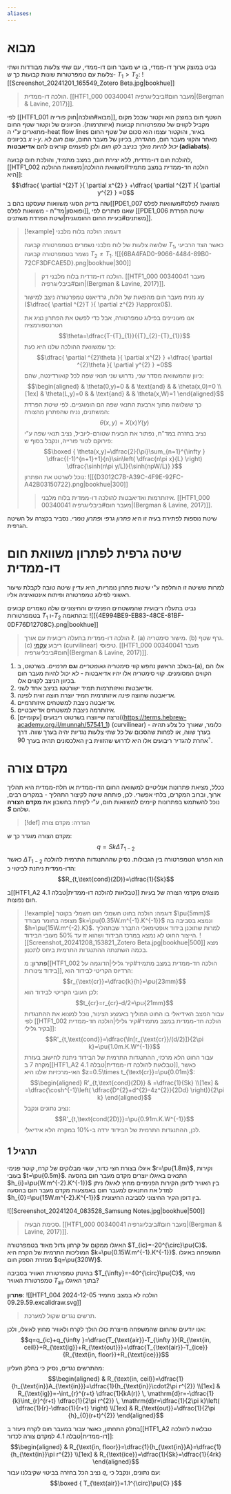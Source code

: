 ```yaml
---
aliases:
---
```

# מבוא
נביט במוצק ארוך דו-ממדי, בו יש מעבר חום דו-ממדי, עם שתי צלעות מבודדות ושתי צלעות עם טמפרטורות שונות קבועות כך ש- ${T}_{1}>{T}_{2}$:
![[Screenshot_20241201_165549_Zotero Beta.jpg|bookhue]]
>הולכה דו-ממדית. [[HTF1_000 00340041 מעבר חום#ביבליוגרפיה|(Bergman & Lavine, 2017)]].

לפי [[HTF1_001 מבוא#הולכה|חוק פורייה]], השטף חום במוצק הוא וקטור שבכל מקום מקביל לקווים של טמפרטורות קבועות (איזותרמות). הכיוונים של וקטור שטף החום מתוארים ע"י ה-heat flow lines באיור, והוקטור עצמו הוא סכום של שטף החום בכיוונים $x$ ו-$y$.
מאחר והקווי מעבר חום, מהגדרה, בכיוון של מעבר החום, *שום חום לא יכול להיות מולך בניצב לקו חום* ולכן לפעמים קוראים להם **אדיאבטות (adiabats)**.

להולכת חום דו-מדדית, ללא יצירת חום, במצב מתמיד, והולכת חום קבועה, [[HTF1_002 הולכה חד-ממדית במצב מתמיד#משוואת ההולכה|משוואת ההולכה היא]]:
$$\dfrac{ \partial ^{2}T }{ \partial x^{2} } +\dfrac{ \partial ^{2}T }{ \partial y^{2} } =0$$
שזה בדיוק הסוגי משוואות שעסקנו בהם ב[[PDE1_007 משוואת לפלס#משוואות לפלס ופואסון|מד"ח - משוואות לפלס]], שאנו פותרים לפי [[PDE1_006 שיטת הפרדת משתנים#בעיית החום ההומוגנית|שיטת הפרדת משתנים]].

>[!example] דוגמה: הולכה בלוח מלבני
>
> שלושה צלעות של לוח מלבני נשמרים בטמפרטורה קבועה ${T}_{1}$, כאשר הצד הרביעי נשמר בטמפרטורה קבועה ${T}_{2}\neq {T}_{1}$.
> ![[{6BA4FAD0-9066-4484-89B0-72CF3DFCAE5D}.png|bookhue|300]]
> >הולכה דו-מדדית בלוח מלבני דק. [[HTF1_000 00340041 מעבר חום#ביבליוגרפיה|(Bergman & Lavine, 2017)]].
> 
> נזניח מעבר חום מהפאות של הלוח, גרדיאנט טמפרטורה ניצב למישור $xy$ ($\dfrac{ \partial ^{2}T }{ \partial z^{2} }\approx0$).
> 
> אנו מעוניינים בפילוג טמפרטורה, אבל כדי לפשט את הפתרון נציג את הטרנספורמציה
> $$\theta=\dfrac{T-{T}_{1}}{{T}_{2}-{T}_{1}}$$
> כך שמשוואת ההולכה שלנו היא כעת:
> $$\dfrac{ \partial ^{2}\theta }{ \partial x^{2} } +\dfrac{ \partial ^{2}\theta }{ \partial y^{2} } =0$$
> כיוון שהמשוואה מסדר שני, נדרוש שני תנאי שפה לכל קואורדינטה, שהם:
> $$\begin{aligned}
>  & \theta(0,y)=0 &  & \text{and}  &  & \theta(x,0)=0 \\[1ex]
>  & \theta(L,y)=0  &  &  \text{and} &  & \theta(x,W)=1
> \end{aligned}$$
> כך ששלושה מתוך ארבעת התנאי שפה הם הומוגניים.
> לפי שיטת הפרדת המשתנים, נניח שהפתרון מהצורה:
> $$\theta(x,y)=X(x){Y}(y)$$
> נציב בחזרה במד"ח, נפתור את הבעית שטורם-ליוביל, נציב תנאי שפה ע"י פירוקם לטור פורייה, ונקבל בסוף ש:
> $$\boxed {
\theta(x,y)=\dfrac{2}{\pi}\sum_{n=1}^{\infty } \dfrac{(-1)^{n+1}+1}{n}\sin\left( \dfrac{n\pi x}{L} \right) \dfrac{\sinh(n\pi y/L)}{\sinh(npW/L)} 
 }$$
> נוכל לשרטט את הפתרון:
> ![[{D3012C7B-A39C-4F9E-92FC-A42B03150722}.png|bookhue|300]]
> >איזותרמות ואדיאבטות להולכה דו-ממדית בלוח מלבני. [[HTF1_000 00340041 מעבר חום#ביבליוגרפיה|(Bergman & Lavine, 2017)]].

שיטת נוספות לפתירת בעיה זו היא *פתרון גרפי* ו*פתרון נומרי*. נסביר בקצרה על השיטה הגרפית.

# שיטה גרפית לפתרון משוואת חום דו-ממדית
למרות ששיטה זו הוחלפה ע"י שיטות פתרון נומריות, היא עדיין שיטה טובה לקבלת שיעור ראשוני לפילוג טמפרטורה ופיתוח אינטואיציה אליו.

נביט בתעלה ריבועית שהמשטחים הפנימיים והחיצוניים שלה נשמרים קבועים בטמפרטורות ${T}_{1}$ ו-${T}_{2}$ בהתאמה:
![[{4E994BE9-EB83-48CE-81BF-0DF76D12708C}.png|bookhue]]
>הולכה דו-ממדית בתעלה ריבועית עם אורך $\ell$. (a) מישור סימטריה. (b) גרף שטף. (c) ריבוע [עֲקֻמִּי](https://terms.hebrew-academy.org.il/munnah/57541_1) (curvilinear) טיפוסי. [[HTF1_000 00340041 מעבר חום#ביבליוגרפיה|(Bergman & Lavine, 2017)]].

1. בשלב הראשון נחפש קווי סימטריה *גאומטריים* **וגם** *תרמיים*. בשרטוט, ב-(a), אלו הם הקווים המסומנים. קווי סימטריה אלו יהיו אדיאבטות - לא יכול להיות מעבר חום בכיוון הניצב לקווים אלו.
2. אדיאבטות ואיזותרמות תמיד ישורטטו בניצב אחד לשני.
3. אדיאבטה שחוצה *פינה* איזותרמית תמיד יוצרת חוצה זווית לפינה.
4. אדיאבטה ניצבת למשטחים איזותרמיים.
5. איזותרמה ניצבת למשטחים אדיאבטיים.
6. נרצה שייווצרו בשרטוט ריבועים [עקומיים]((https://terms.hebrew-academy.org.il/munnah/57541_1) (curvilinear) - כלומר, שאורך כל צלע תהיה בערך שווה, או לפחות שהסכום של כל שתי צלעות נגדיות יהיה בערך שווה. דרך אחרת להגדיר ריבועים אלו היא לדרוש שהזווית בין האלכסונים תהיה בערך $90^{\circ}$.

# מקדם צורה
ככלל, מציאת פתרונות אנליטיים למשוואה החום הדו-ממדית או תלת-ממדית היא תהליך ארוך, וברוב המקרים, בלתי אפשרי. לכן, פותחה שיטה לקיצור התהליך - במקרים רבים, נוכל להשתמש בפתרונות קיימים למשוואות חום, ע"י לקיחת בחשבון את **מקדם הצורה $S$** שלהם.
>[!def] הגדרה: מקדם צורה
 >
מקדם הצורה מוגדר כך ש:
$$q=Sk\Delta T_{1-2}$$
כאשר $\Delta T_{1-2}$ הוא הפרש הטמפרטורה בין הגבולות. נסיק שההתנגדות התרמית להולכה הדו-ממדית ניתנת לביטוי כ:
$$R_{t,\text{cond}(2D)}=\dfrac{1}{Sk}$$

ב[[HTF1_A2 טבלאות להולכה דו-ממדית|טבלה 4.1]] מוצגים מקדמי הצורה של בעיות חום נפוצות.

>[!example] דוגמה: הולכה בחוט חשמלי
> חוט חשמלי בקוטר $\pu{5mm}$ מצופה בחומר מבודד $k=\pu{0.35W.m^{-1}.K^{-1}}$ ונמצא בסביבה בה $h=\pu{15W.m^{-2}.K}$. למרות שתוכנן בידוד אופטימאלי התברר שבתהליך הייצור החוט לא נמצא במרכז הבידוד ושהוא זז עד $50\%$ מעובי הבידוד.
> ![[Screenshot_20241208_153821_Zotero Beta.jpg|bookhue|500]]
> מצא בכמה השתנתה ההתנגדות התרמית ביחס לתכנון.
> 
> **פתרון**:
> מ[[HTF1_002 הולכה חד-ממדית במצב מתמיד#קיר גלילי|הדוגמה על בידוד צינורות]], הרדיוס הקריטי לבידוד הוא:
> $$r_{\text{cr}}=\dfrac{k}{h}=\pu{23mm}$$
> לכן העובי הקריטי לבידוד הוא:
> $$t_{cr}=r_{cr}-d/2=\pu{21mm}$$
> עבור המצב האידיאלי בו החוט המוליך באמצע הצינור, נוכל למצוא את ההתנגדות לפי [[HTF1_002 הולכה חד-ממדית במצב מתמיד#קיר גלילי|הולכה חד-ממדית בקיר גלילי]]:
> $$R'_{t,\text{cond}}=\dfrac{\ln[r_{\text{cr}}/(d/2)]}{2\pi k}=\pu{1.0m.K.W^{-1}}$$
> עבור החוט הלא מרכזי, ההתנגדות התרמית של הבידוד ניתנת לחישוב בעזרת מקרה 7 ב[[HTF1_A2 טבלאות להולכה דו-ממדית|טבלה 4.1]], כאשר האי-מרכזיות שלנו היא $z=0.5\times t_{\text{cr}}=\pu{0.01m}$:
> $$\begin{aligned}
> R'_{t,\text{cond}(2D)} & =\dfrac{1}{Sk} \\[1ex]
>  & =\dfrac{\cosh^{-1}\left( \dfrac{D^{2}+d^{2}-4z^{2}}{2Dd} \right)}{2\pi k}
> \end{aligned}$$
> נציב נתונים ונקבל:
> $$R'_{t,\text{cond(2D)}}=\pu{0.91m.K.W^{-1}}$$
> לכן, ההתנגדות התרמית של הבידוד ירדה ב-$10\%$ במקרה הלא אידיאלי.

## תרגיל 1
איגלו בצורת חצי כדור, עשוי מבלוקים של קרח, קוטר פנימי $r=\pu{1.8m}$, וקירות בעובי $t=\pu{0.5m}$. התנאים באיגלו יוצרים מקדם מעבר חום בהסעה $h_{i}=\pu{W.m^{-2}.K^{-1}}$ בין האוויר לדופן הקירות הפנימיים מחוץ לאיגלו ניתן למדל את התנאים למעבר חום באמצעות מקדם מעבר חום בהסעה $h_{0}=\pu{15W.m^{-2}.K^{-1}}$ בין דופן הקיר החיצוני לסביבה החיצונית.

![[Screenshot_20241204_083528_Samsung Notes.jpg|bookhue|500]]
>סכימת הבעיה. [[HTF1_000 00340041 מעבר חום#ביבליוגרפיה|(Bergman & Lavine, 2017)]].

האיגלו ממקום על קרחון גדול מאוד בטמפרטורה $T_{ic}=-20^{\circ}\pu{C}$. המוליכות התרמית של הקרח היא $k=\pu{0.15W.m^{-1}.K^{-1}}$. המשפחה באיגלו מפזרת הספק חום $q=\pu{320W}$.

בהינתן טמפרטורת האוויר בסביבה $T_{\infty}=-40^{\circ}\pu{C}$, מהי טמפרטורת האוויר $T_{\text{air}}$ בתוך האיגלו?

**פתרון**:
![[HTF1_004 הולכה לא במצב מתמיד 2024-12-05 09.29.59.excalidraw.svg]]
>תרשים נגדים שקול למערכת.

אנו יודעים שהחום שהמשפחה מייצרת כולו הולך לקרח ולאוויר מחוץ לאיגלו, ולכן:
$$q=q_{ic}+q_{\infty }=\dfrac{T_{\text{air}}-T_{\infty }}{R_{\text{in, ceil}}+R_{\text{ig}}+R_{\text{out}}}+\dfrac{T_{\text{air}}-T_{ice}}{R_{\text{in, floor}}+R_{\text{ice}}}$$

מהתרשים נגדים, נסיק כי בחלק העליון:
$$\begin{aligned}
 & R_{\text{in, ceil}}=\dfrac{1}{h_{\text{in}}A_{\text{in}}}=\dfrac{1}{h_{\text{in}}\cdot2\pi r^{2}} \\[1ex]
 & R_{\text{ig}}=-\int_{r}^{r+t} \dfrac{1}{kA(r)} \, \mathrm{d}r=-\dfrac{1}{k}\int_{r}^{r+t} \dfrac{1}{2\pi r^{2}} \, \mathrm{d}r=\dfrac{1}{2\pi k}\left( \dfrac{1}{r}-\dfrac{1}{r+t} \right)  \\[1ex]
  & R_{\text{out}}=\dfrac{1}{2\pi {h}_{0}(r+t)^{2}}
\end{aligned}$$

בחלק התחתון, כאשר עבור במעבר חום לקרח ניעזר ב[[HTF1_A2 טבלאות להולכה דו-ממדית|טבלה 4.1 למקדם צורה לכדור]]:
$$\begin{aligned}
 & R_{\text{in, floor}}=\dfrac{1}{h_{\text{in}}A}=\dfrac{1}{h_{\text{in}}\pi r^{2}} \\[1ex]
 & R_{\text{ice}}=\dfrac{1}{Sk}=\dfrac{1}{4rk}
\end{aligned}$$
נציב הכל בחזרה בביטוי שקיבלנו עבור $q$, עם נתונים, ונקבל כי:
$$\boxed {
T_{\text{air}}=1.1^{\circ}\pu{C} 
 }$$
